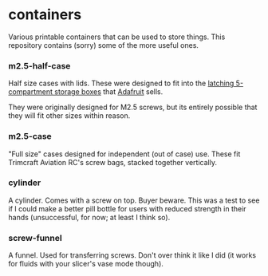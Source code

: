# containers

Various printable containers that can be used to store things. This repository contains (sorry) some of the more useful ones.

### m2.5-half-case

Half size cases with lids. These were designed to fit into the [latching 5-compartment storage boxes](https://www.adafruit.com/product/2938) that [Adafruit](https://adafruit.com/) sells.

They were originally designed for M2.5 screws, but its entirely possible that they will fit other sizes within reason.

### m2.5-case

"Full size" cases designed for independent (out of case) use. These fit Trimcraft Aviation RC's screw bags, stacked together vertically.

### cylinder

A cylinder. Comes with a screw on top. Buyer beware. This was a test to see if I could make a better pill bottle for users with reduced strength in their hands (unsuccessful, for now; at least I think so).

### screw-funnel

A funnel. Used for transferring screws. Don't over think it like I did (it works for fluids with your slicer's vase mode though).
